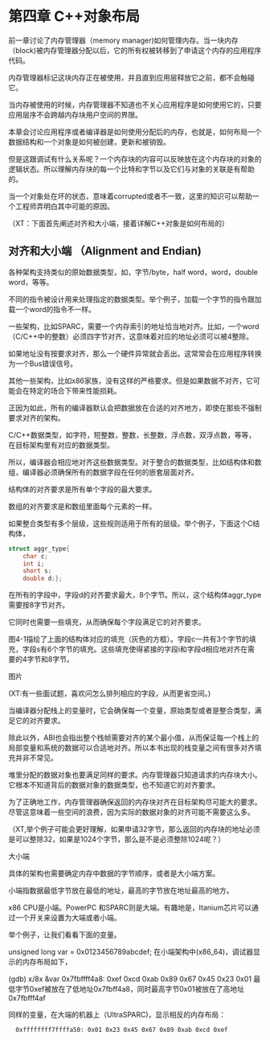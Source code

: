 # 第四章 C++对象布局



前一章讨论了内存管理器（memory manager)如何管理内存。当一块内存（block)被内存管理器分配以后，它的所有权被转移到了申请这个内存的应用程序代码。


内存管理器标记这块内存正在被使用，并且直到应用层释放它之前，都不会触碰它。


当内存被使用的时候，内存管理器不知道也不关心应用程序是如何使用它的，只要应用层序不会跨越内存块用户空间的界限。



本章会讨论应用程序或者编译器是如何使用分配后的内存，也就是，如何布局一个数据结构和一个对象是如何被创建，更新和被销毁。


但是这跟调试有什么关系呢？一个内存块的内容可以反映放在这个内存块的对象的逻辑状态。所以理解内存块的每一个比特和字节以及它们与对象的关联是有帮助的。


当一个对象处在坏的状态，意味着corrupted或者不一致，这里的知识可以帮助一个工程师弄明白其中可能的原因。

（XT：下面首先阐述对齐和大小端，接着详解C++对象是如何布局的）

## 对齐和大小端 （Alignment and Endian)

各种架构支持类似的原始数据类型，如，字节/byte，half word，word，double word，等等。



不同的指令被设计用来处理指定的数据类型。举个例子，加载一个字节的指令跟加载一个word的指令不一样。


一些架构，比如SPARC，需要一个内存索引的地址恰当地对齐。比如，一个word（C/C++中的整数）必须四字节对齐，这意味着对应的地址必须可以被4整除。


如果地址没有按要求对齐，那么一个硬件异常就会丢出。这常常会在应用程序转换为一个Bus错误信号。



其他一些架构，比如x86家族，没有这样的严格要求。但是如果数据不对齐，它可能会在特定的场合下带来性能损耗。



正因为如此，所有的编译器默认会把数据放在合适的对齐地方，即使在那些不强制要求对齐的架构。



C/C++数据类型，如字符，短整数，整数，长整数，浮点数，双浮点数，等等，在目标架构里有对应的数据类型。


所以，编译器会相应地对齐这些数据类型。对于整合的数据类型，比如结构体和数组，编译器必须确保所有的数据字段在任何的嵌套层面对齐。


结构体的对齐要求是所有单个字段的最大要求。



数组的对齐要求是和数组里面每个元素的一样。



如果整合类型有多个层级，这些规则适用于所有的层级。举个例子，下面这个C结构体，
```c
struct aggr_type{
    char c;
    int i; 
    short s;
    double d;};
```
在所有的字段中，字段d的对齐要求最大，8个字节。所以，这个结构体aggr_type需要按8字节对齐。


它同时也需要一些填充，从而确保每个字段满足它的对齐要求。


图4-1描绘了上面的结构体对应的填充（灰色的方框）。字段c一共有3个字节的填充，字段s有6个字节的填充。这些填充使得紧接的字段i和字段d相应地对齐在需要的4字节和8字节。

图片



(XT:有一些面试题，喜欢问怎么排列相应的字段，从而更省空间。)


当编译器分配栈上的变量时，它会确保每一个变量，原始类型或者是整合类型，满足它的对齐要求。



除此以外，ABI也会指出整个栈帧需要对齐的某个最小值，从而保证每一个栈上的局部变量和系统的数据可以合适地对齐。所以本书出现的栈变量之间有很多对齐填充并非不常见。



堆里分配的数据对象也要满足同样的要求。内存管理器只知道请求的内存块大小。它根本不知道背后的数据对象的数据类型，也不知道它的对齐要求。



为了正确地工作，内存管理器确保返回的内存块对齐在目标架构尽可能大的要求。尽管这意味着一些空间的浪费，因为实际的数据对象的对齐可能不需要这么多。



（XT,举个例子可能会更好理解，如果申请32字节，那么返回的内存块的地址必须是可以整除32，如果是1024个字节，那么是不是必须整除1024呢？）

大小端

具体的架构也需要确定内存中数据的字节顺序，或者是大小端方案。



小端指数据最低字节放在最低的地址，最高的字节放在地址最高的地方。


x86 CPU是小端。PowerPC 和SPARC则是大端。有趣地是，Itanium芯片可以通过一个开关来设置为大端或者小端。



举个例子，让我们看看下面的变量。

 unsigned long var = 0x0123456789abcdef;
在小端架构中(x86_64)，调试器显示的内存布局如下，

 (gdb) x/8x &var
 0x7fbffff4a8:  0xef 0xcd 0xab 0x89 0x67 0x45 0x23 0x01
最低字节0xef被放在了低地址0x7fbff4a8，同时最高字节0x01被放在了高地址0x7fbfff4af

同样的变量，在大端的机器上（UltraSPARC)，显示相反的内存布局：

```
  0xffffffff7ffffa50: 0x01 0x23 0x45 0x67 0x89 0xab 0xcd 0xef
```

